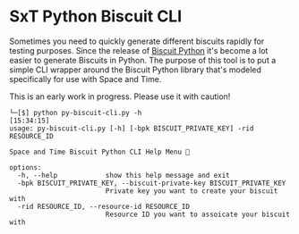 # SxT Python Biscuit CLI

Sometimes you need to quickly generate different biscuits rapidly for testing purposes. Since the release of [Biscuit Python](https://python.biscuitsec.org/) it's become a lot easier to generate Biscuits in Python. The purpose of this tool is to put a simple CLI wrapper around the Biscuit Python library that's modeled specifically for use with Space and Time. 

This is an early work in progress. Please use it with caution! 

```shell
└─[$] python py-biscuit-cli.py -h                                                                                                                                                              [15:34:15]
usage: py-biscuit-cli.py [-h] [-bpk BISCUIT_PRIVATE_KEY] -rid RESOURCE_ID

Space and Time Biscuit Python CLI Help Menu 🚀

options:
  -h, --help            show this help message and exit
  -bpk BISCUIT_PRIVATE_KEY, --biscuit-private-key BISCUIT_PRIVATE_KEY
                        Private key you want to create your biscuit with
  -rid RESOURCE_ID, --resource-id RESOURCE_ID
                        Resource ID you want to assoicate your biscuit with
```